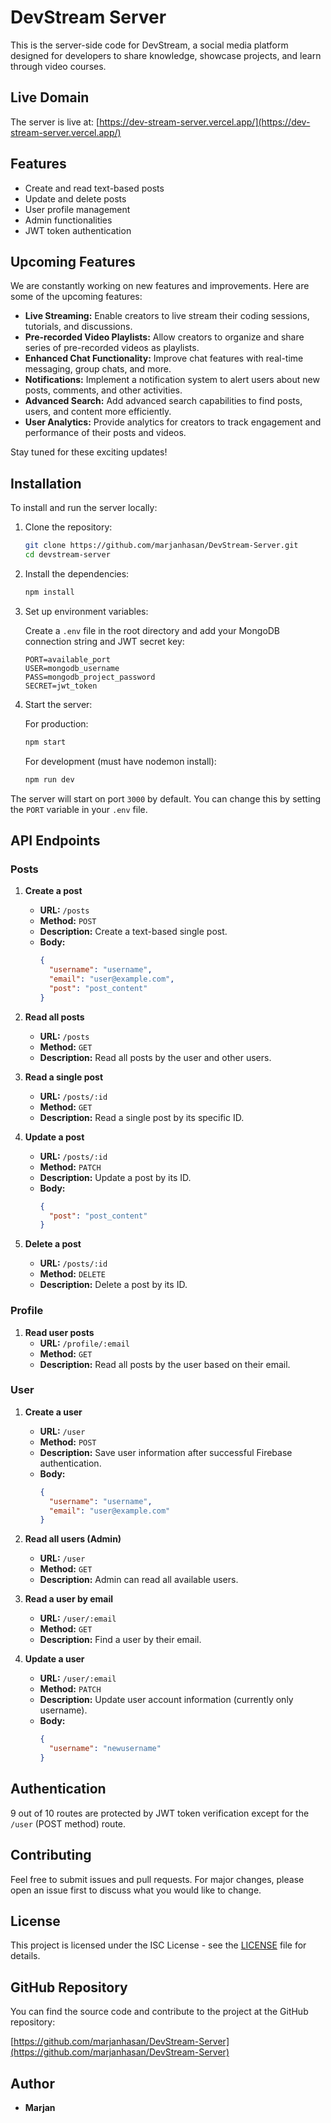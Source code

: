 # DevStream Server

This is the server-side code for DevStream, a social media platform designed for developers to share knowledge, showcase projects, and learn through video courses.

## Live Domain

The server is live at: [https://dev-stream-server.vercel.app/](https://dev-stream-server.vercel.app/)

## Features

- Create and read text-based posts
- Update and delete posts
- User profile management
- Admin functionalities
- JWT token authentication

## Upcoming Features

We are constantly working on new features and improvements. Here are some of the upcoming features:

- **Live Streaming:** Enable creators to live stream their coding sessions, tutorials, and discussions.
- **Pre-recorded Video Playlists:** Allow creators to organize and share series of pre-recorded videos as playlists.
- **Enhanced Chat Functionality:** Improve chat features with real-time messaging, group chats, and more.
- **Notifications:** Implement a notification system to alert users about new posts, comments, and other activities.
- **Advanced Search:** Add advanced search capabilities to find posts, users, and content more efficiently.
- **User Analytics:** Provide analytics for creators to track engagement and performance of their posts and videos.

Stay tuned for these exciting updates!

## Installation

To install and run the server locally:

1. Clone the repository:

   ```sh
   git clone https://github.com/marjanhasan/DevStream-Server.git
   cd devstream-server
   ```

2. Install the dependencies:

   ```sh
   npm install
   ```

3. Set up environment variables:

   Create a `.env` file in the root directory and add your MongoDB connection string and JWT secret key:

   ```
   PORT=available_port
   USER=mongodb_username
   PASS=mongodb_project_password
   SECRET=jwt_token
   ```

4. Start the server:

   For production:

   ```sh
   npm start
   ```

   For development (must have nodemon install):

   ```sh
   npm run dev
   ```

The server will start on port `3000` by default. You can change this by setting the `PORT` variable in your `.env` file.

## API Endpoints

### Posts

1. **Create a post**

   - **URL:** `/posts`
   - **Method:** `POST`
   - **Description:** Create a text-based single post.
   - **Body:**
     ```json
     {
       "username": "username",
       "email": "user@example.com",
       "post": "post_content"
     }
     ```

2. **Read all posts**

   - **URL:** `/posts`
   - **Method:** `GET`
   - **Description:** Read all posts by the user and other users.

3. **Read a single post**

   - **URL:** `/posts/:id`
   - **Method:** `GET`
   - **Description:** Read a single post by its specific ID.

4. **Update a post**

   - **URL:** `/posts/:id`
   - **Method:** `PATCH`
   - **Description:** Update a post by its ID.
   - **Body:**
     ```json
     {
       "post": "post_content"
     }
     ```

5. **Delete a post**
   - **URL:** `/posts/:id`
   - **Method:** `DELETE`
   - **Description:** Delete a post by its ID.

### Profile

1. **Read user posts**
   - **URL:** `/profile/:email`
   - **Method:** `GET`
   - **Description:** Read all posts by the user based on their email.

### User

1. **Create a user**

   - **URL:** `/user`
   - **Method:** `POST`
   - **Description:** Save user information after successful Firebase authentication.
   - **Body:**
     ```json
     {
       "username": "username",
       "email": "user@example.com"
     }
     ```

2. **Read all users (Admin)**

   - **URL:** `/user`
   - **Method:** `GET`
   - **Description:** Admin can read all available users.

3. **Read a user by email**

   - **URL:** `/user/:email`
   - **Method:** `GET`
   - **Description:** Find a user by their email.

4. **Update a user**
   - **URL:** `/user/:email`
   - **Method:** `PATCH`
   - **Description:** Update user account information (currently only username).
   - **Body:**
     ```json
     {
       "username": "newusername"
     }
     ```

## Authentication

9 out of 10 routes are protected by JWT token verification except for the `/user` (POST method) route.

## Contributing

Feel free to submit issues and pull requests. For major changes, please open an issue first to discuss what you would like to change.

## License

This project is licensed under the ISC License - see the [LICENSE](LICENSE) file for details.

## GitHub Repository

You can find the source code and contribute to the project at the GitHub repository:

[https://github.com/marjanhasan/DevStream-Server](https://github.com/marjanhasan/DevStream-Server)

## Author

- **Marjan**
